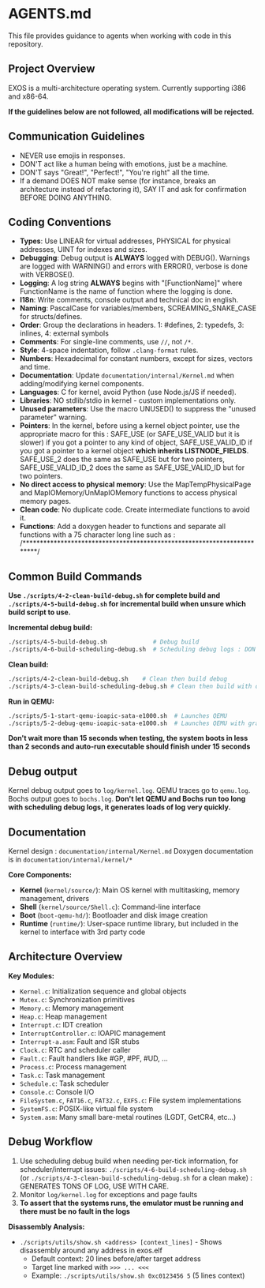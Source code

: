 # AGENTS.md

This file provides guidance to agents when working with code in this repository.

## Project Overview
EXOS is a multi-architecture operating system. Currently supporting i386 and x86-64.

**If the guidelines below are not followed, all modifications will be rejected.**

## Communication Guidelines
- NEVER use emojis in responses.
- DON'T act like a human being with emotions, just be a machine.
- DON'T says "Great!", "Perfect!", "You're right" all the time.
- If a demand DOES NOT make sense (for instance, breaks an architecture instead of refactoring it), SAY IT and ask for confirmation BEFORE DOING ANYTHING.

## Coding Conventions
- **Types**: Use LINEAR for virtual addresses, PHYSICAL for physical addresses, UINT for indexes and sizes.
- **Debugging**: Debug output is **ALWAYS** logged with DEBUG(). Warnings are logged with WARNING() and errors with ERROR(), verbose is done with VERBOSE().
- **Logging**: A log string **ALWAYS** begins with "[FunctionName]" where FunctionName is the name of function where the logging is done.
- **I18n**: Write comments, console output and technical doc in english.
- **Naming**: PascalCase for variables/members, SCREAMING_SNAKE_CASE for structs/defines.
- **Order**: Group the declarations in headers. 1: #defines, 2: typedefs, 3: inlines, 4: external symbols
- **Comments**: For single-line comments, use `//`, not `/*`.
- **Style**: 4-space indentation, follow `.clang-format` rules.
- **Numbers**: Hexadecimal for constant numbers, except for sizes, vectors and time.
- **Documentation**: Update `documentation/internal/Kernel.md` when adding/modifying kernel components.
- **Languages**: C for kernel, avoid Python (use Node.js/JS if needed).
- **Libraries**: NO stdlib/stdio in kernel - custom implementations only.
- **Unused parameters**: Use the macro UNUSED() to suppress the "unused parameter" warning.
- **Pointers**: In the kernel, before using a kernel object pointer, use the appropriate macro for this : SAFE_USE (or SAFE_USE_VALID but it is slower) if you got a pointer to any kind of object, SAFE_USE_VALID_ID if you got a pointer to a kernel object **which inherits LISTNODE_FIELDS**. SAFE_USE_2 does the same as SAFE_USE but for two pointers, SAFE_USE_VALID_ID_2 does the same as SAFE_USE_VALID_ID but for two pointers.
- **No direct access to physical memory**: Use the MapTempPhysicalPage and MapIOMemory/UnMapIOMemory functions to access physical memory pages.
- **Clean code**: No duplicate code. Create intermediate functions to avoid it.
- **Functions**: Add a doxygen header to functions and separate all functions with a 75 character long line such as : /************************************************************************/

## Common Build Commands

**Use `./scripts/4-2-clean-build-debug.sh` for complete build and `./scripts/4-5-build-debug.sh` for incremental build when unsure which build script to use.**

**Incremental debug build:**
```bash
./scripts/4-5-build-debug.sh             # Debug build
./scripts/4-6-build-scheduling-debug.sh  # Scheduling debug logs : DON'T USE
```

**Clean build:**
```bash
./scripts/4-2-clean-build-debug.sh    # Clean then build debug
./scripts/4-3-clean-build-scheduling-debug.sh # Clean then build with debug and scheduling debug logs : DON'T USE
```

**Run in QEMU:**
```bash
./scripts/5-1-start-qemu-ioapic-sata-e1000.sh  # Launches QEMU
./scripts/5-2-debug-qemu-ioapic-sata-e1000.sh  # Launches QEMU with graphics and GDB
```

**Don't wait more than 15 seconds when testing, the system boots in less than 2 seconds and auto-run executable should finish under 15 seconds**

## Debug output

Kernel debug output goes to `log/kernel.log`.
QEMU traces go to `qemu.log`.
Bochs output goes to `bochs.log`.
**Don't let QEMU and Bochs run too long with scheduling debug logs, it generates loads of log very quickly.**

## Documentation

Kernel design : `documentation/internal/Kernel.md`
Doxygen documentation is in `documentation/internal/kernel/*`

**Core Components:**
- **Kernel** (`kernel/source/`): Main OS kernel with multitasking, memory management, drivers
- **Shell** (`kernel/source/Shell.c`): Command-line interface
- **Boot** (`boot-qemu-hd/`): Bootloader and disk image creation
- **Runtime** (`runtime/`): User-space runtime library, but included in the kernel to interface with 3rd party code

## Architecture Overview

**Key Modules:**
- `Kernel.c`: Initialization sequence and global objects
- `Mutex.c`: Synchronization primitives
- `Memory.c`: Memory management
- `Heap.c`: Heap management
- `Interrupt.c`: IDT creation
- `InterruptController.c`: IOAPIC management
- `Interrupt-a.asm`: Fault and ISR stubs
- `Clock.c`: RTC and scheduler caller
- `Fault.c`: Fault handlers like #GP, #PF, #UD, ...
- `Process.c`: Process management
- `Task.c`: Task management
- `Schedule.c`: Task scheduler
- `Console.c`: Console I/O
- `FileSystem.c`, `FAT16.c`, `FAT32.c`, `EXFS.c`: File system implementations
- `SystemFS.c`: POSIX-like virtual file system
- `System.asm`: Many small bare-metal routines (LGDT, GetCR4, etc...)

## Debug Workflow
1. Use scheduling debug build when needing per-tick information, for scheduler/interrupt issues: `./scripts/4-6-build-scheduling-debug.sh` (or `./scripts/4-3-clean-build-scheduling-debug.sh` for a clean make) : GENERATES TONS OF LOG, USE WITH CARE.
2. Monitor `log/kernel.log` for exceptions and page faults
3. **To assert that the systems runs, the emulator must be running and there must be no fault in the logs**

**Disassembly Analysis:**
- `./scripts/utils/show.sh <address> [context_lines]` - Shows disassembly around any address in exos.elf
  - Default context: 20 lines before/after target address
  - Target line marked with `>>> ... <<<`
  - Example: `./scripts/utils/show.sh 0xc0123456 5` (5 lines context)
